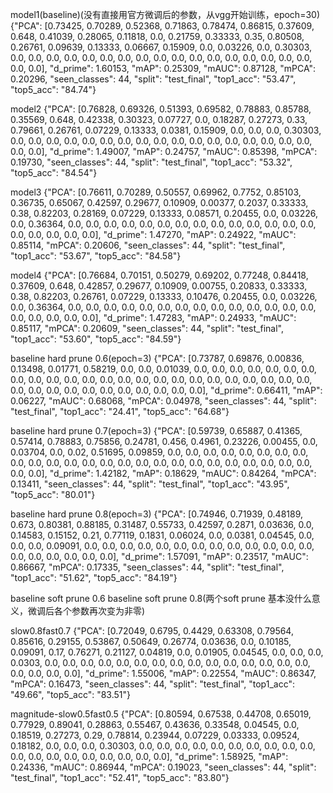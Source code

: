 model1(baseline)(没有直接用官方微调后的参数，从vgg开始训练，epoch=30)
{"PCA": [0.73425, 0.70289, 0.52368, 0.71863, 0.78474, 0.86815, 0.37609, 0.648, 0.41039, 0.28065, 0.11818, 0.0, 0.21759, 0.33333, 0.35, 0.80508, 0.26761, 0.09639, 0.13333, 0.06667, 0.15909, 0.0, 0.03226, 0.0, 0.30303, 0.0, 0.0, 0.0, 0.0, 0.0, 0.0, 0.0, 0.0, 0.0, 0.0, 0.0, 0.0, 0.0, 0.0, 0.0, 0.0, 0.0, 0.0, 0.0], "d_prime": 1.60153, "mAP": 0.25309, "mAUC": 0.87128, "mPCA": 0.20296, "seen_classes": 44, "split": "test_final", "top1_acc": "53.47", "top5_acc": "84.74"}

model2
{"PCA": [0.76828, 0.69326, 0.51393, 0.69582, 0.78883, 0.85788, 0.35569, 0.648, 0.42338, 0.30323, 0.07727, 0.0, 0.18287, 0.27273, 0.33, 0.79661, 0.26761, 0.07229, 0.13333, 0.0381, 0.15909, 0.0, 0.0, 0.0, 0.30303, 0.0, 0.0, 0.0, 0.0, 0.0, 0.0, 0.0, 0.0, 0.0, 0.0, 0.0, 0.0, 0.0, 0.0, 0.0, 0.0, 0.0, 0.0, 0.0], "d_prime": 1.49007, "mAP": 0.24757, "mAUC": 0.85398, "mPCA": 0.19730, "seen_classes": 44, "split": "test_final", "top1_acc": "53.32", "top5_acc": "84.54"}

model3
{"PCA": [0.76611, 0.70289, 0.50557, 0.69962, 0.7752, 0.85103, 0.36735, 0.65067, 0.42597, 0.29677, 0.10909, 0.00377, 0.2037, 0.33333, 0.38, 0.82203, 0.28169, 0.07229, 0.13333, 0.08571, 0.20455, 0.0, 0.03226, 0.0, 0.36364, 0.0, 0.0, 0.0, 0.0, 0.0, 0.0, 0.0, 0.0, 0.0, 0.0, 0.0, 0.0, 0.0, 0.0, 0.0, 0.0, 0.0, 0.0, 0.0], "d_prime": 1.47270, "mAP": 0.24922, "mAUC": 0.85114, "mPCA": 0.20606, "seen_classes": 44, "split": "test_final", "top1_acc": "53.67", "top5_acc": "84.58"}

model4
{"PCA": [0.76684, 0.70151, 0.50279, 0.69202, 0.77248, 0.84418, 0.37609, 0.648, 0.42857, 0.29677, 0.10909, 0.00755, 0.20833, 0.33333, 0.38, 0.82203, 0.26761, 0.07229, 0.13333, 0.10476, 0.20455, 0.0, 0.03226, 0.0, 0.36364, 0.0, 0.0, 0.0, 0.0, 0.0, 0.0, 0.0, 0.0, 0.0, 0.0, 0.0, 0.0, 0.0, 0.0, 0.0, 0.0, 0.0, 0.0, 0.0], "d_prime": 1.47283, "mAP": 0.24933, "mAUC": 0.85117, "mPCA": 0.20609, "seen_classes": 44, "split": "test_final", "top1_acc": "53.60", "top5_acc": "84.59"}

baseline hard prune 0.6(epoch=3)
{"PCA": [0.73787, 0.69876, 0.00836, 0.13498, 0.01771, 0.58219, 0.0, 0.0, 0.01039, 0.0, 0.0, 0.0, 0.0, 0.0, 0.0, 0.0, 0.0, 0.0, 0.0, 0.0, 0.0, 0.0, 0.0, 0.0, 0.0, 0.0, 0.0, 0.0, 0.0, 0.0, 0.0, 0.0, 0.0, 0.0, 0.0, 0.0, 0.0, 0.0, 0.0, 0.0, 0.0, 0.0, 0.0, 0.0], "d_prime": 0.66411, "mAP": 0.06227, "mAUC": 0.68068, "mPCA": 0.04978, "seen_classes": 44, "split": "test_final", "top1_acc": "24.41", "top5_acc": "64.68"}

baseline hard prune 0.7(epoch=3)
{"PCA": [0.59739, 0.65887, 0.41365, 0.57414, 0.78883, 0.75856, 0.24781, 0.456, 0.4961, 0.23226, 0.00455, 0.0, 0.03704, 0.0, 0.02, 0.51695, 0.09859, 0.0, 0.0, 0.0, 0.0, 0.0, 0.0, 0.0, 0.0, 0.0, 0.0, 0.0, 0.0, 0.0, 0.0, 0.0, 0.0, 0.0, 0.0, 0.0, 0.0, 0.0, 0.0, 0.0, 0.0, 0.0, 0.0, 0.0], "d_prime": 1.42182, "mAP": 0.18629, "mAUC": 0.84264, "mPCA": 0.13411, "seen_classes": 44, "split": "test_final", "top1_acc": "43.95", "top5_acc": "80.01"}

baseline hard prune 0.8(epoch=3)
{"PCA": [0.74946, 0.71939, 0.48189, 0.673, 0.80381, 0.88185, 0.31487, 0.55733, 0.42597, 0.2871, 0.03636, 0.0, 0.14583, 0.15152, 0.21, 0.77119, 0.1831, 0.06024, 0.0, 0.0381, 0.04545, 0.0, 0.0, 0.0, 0.09091, 0.0, 0.0, 0.0, 0.0, 0.0, 0.0, 0.0, 0.0, 0.0, 0.0, 0.0, 0.0, 0.0, 0.0, 0.0, 0.0, 0.0, 0.0, 0.0], "d_prime": 1.57091, "mAP": 0.23517, "mAUC": 0.86667, "mPCA": 0.17335, "seen_classes": 44, "split": "test_final", "top1_acc": "51.62", "top5_acc": "84.19"}

baseline soft prune 0.6
baseline soft prune 0.8(两个soft prune 基本没什么意义，微调后各个参数再次变为非零)

slow0.8fast0.7
 {"PCA": [0.72049, 0.6795, 0.4429, 0.63308, 0.79564, 0.85616, 0.29155, 0.53867, 0.50649, 0.26774, 0.03636, 0.0, 0.10185, 0.09091, 0.17, 0.76271, 0.21127, 0.04819, 0.0, 0.01905, 0.04545, 0.0, 0.0, 0.0, 0.0303, 0.0, 0.0, 0.0, 0.0, 0.0, 0.0, 0.0, 0.0, 0.0, 0.0, 0.0, 0.0, 0.0, 0.0, 0.0, 0.0, 0.0, 0.0, 0.0], "d_prime": 1.55006, "mAP": 0.22554, "mAUC": 0.86347, "mPCA": 0.16473, "seen_classes": 44, "split": "test_final", "top1_acc": "49.66", "top5_acc": "83.51"}

 magnitude-slow0.5fast0.5
{"PCA": [0.80594, 0.67538, 0.44708, 0.65019, 0.77929, 0.89041, 0.28863, 0.55467, 0.43636, 0.33548, 0.04545, 0.0, 0.18519, 0.27273, 0.29, 0.78814, 0.23944, 0.07229, 0.03333, 0.09524, 0.18182, 0.0, 0.0, 0.0, 0.30303, 0.0, 0.0, 0.0, 0.0, 0.0, 0.0, 0.0, 0.0, 0.0, 0.0, 0.0, 0.0, 0.0, 0.0, 0.0, 0.0, 0.0, 0.0, 0.0], "d_prime": 1.58925, "mAP": 0.24336, "mAUC": 0.86944, "mPCA": 0.19023, "seen_classes": 44, "split": "test_final", "top1_acc": "52.41", "top5_acc": "83.80"}
